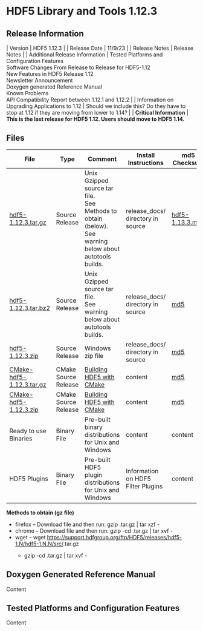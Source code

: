# HDF5 Library and Tools 1.12.3

## Release Information

| Version | HDF5 1.12.3 |
| Release Date |  11/9/23 |
| Release Notes | Release Notes | 
| Additional Release Information | Tested Platforms and Configuration Features <br> Software Changes From Release to Release for HDF5-1.12 <br> New Features in HDF5 Release 1.12 <br> Newsletter Announcement <br> Doxygen generated Reference Manual <br> Known Problems <br> API Compatibility Report between 1.12.1 and 1.12.2  |
| Information on Upgrading Applications to 1.12 | Should we include this? Do they have to stop at 1.12 if they are moving from lower to 1.14? | 
| **Critical Information** | **This is the last release for HDF5 1.12. Users should move to HDF5 1.14.** 

## Files 
  
| File | Type | Comment | Install Instructions | md5 Checksum |
| ---- | ---- | ---- | ---- | ---- | 
| [hdf5-1.12.3.tar.gz](https://hdf-wordpress-1.s3.amazonaws.com/wp-content/uploads/manual/HDF5/HDF5_1_12_3/src/hdf5-1.12.3.tar.gz) | Source Release | Unix Gzipped source tar file. <br>See Methods to obtain (below).<br>See warning below about autotools builds. | release_docs/ directory in source | [hdf5-1.13.3.md5](https://hdf-wordpress-1.s3.amazonaws.com/wp-content/uploads/manual/HDF5/HDF5_1_12_3/src/hdf5-1.12.3.tar.gz.md5) |
| [hdf5-1.12.3.tar.bz2](https://hdf-wordpress-1.s3.amazonaws.com/wp-content/uploads/manual/HDF5/HDF5_1_12_3/src/hdf5-1.12.3.tar.bz2) |  Source Release | Unix Gzipped source tar file. <br>See warning below about autotools builds. | release_docs/ directory in source | [md5](https://hdf-wordpress-1.s3.amazonaws.com/wp-content/uploads/manual/HDF5/HDF5_1_12_3/src/hdf5-1.12.3.tar.bz2) |
| [hdf5-1.12.3.zip](https://hdf-wordpress-1.s3.amazonaws.com/wp-content/uploads/manual/HDF5/HDF5_1_12_3/src/hdf5-1.12.3.zip) |  Source Release | Windows zip file | release_docs/ directory in source | [md5](https://hdf-wordpress-1.s3.amazonaws.com/wp-content/uploads/manual/HDF5/HDF5_1_12_3/src/hdf5-1.12.3.zip.md5) |
| [CMake-hdf5-1.12.3.tar.gz](https://hdf-wordpress-1.s3.amazonaws.com/wp-content/uploads/manual/HDF5/HDF5_1_12_3/src/CMake-hdf5-1.12.3.tar.gz) | CMake Source Release | [Building HDF5 with CMake](../../documentation/Building_HDF5_with_Cmake.md) | content | [md5](https://hdf-wordpress-1.s3.amazonaws.com/wp-content/uploads/manual/HDF5/HDF5_1_12_3/src/CMake-hdf5-1.12.3.tar.gz.md5) |
| [CMake-hdf5-1.12.3.zip](https://hdf-wordpress-1.s3.amazonaws.com/wp-content/uploads/manual/HDF5/HDF5_1_12_3/src/CMake-hdf5-1.12.3.zip) | CMake Source Release | [Building HDF5 with CMake](../../documentation/Building_HDF5_with_Cmake.md) | content | [md5](https://hdf-wordpress-1.s3.amazonaws.com/wp-content/uploads/manual/HDF5/HDF5_1_12_3/src/CMake-hdf5-1.12.3.zip) |
| Ready to use Binaries | Binary File | Pre-built binary distributions for Unix and Windows |	content | content| 
| HDF5 Plugins	| Binary File	| Pre-built HDF5 plugin distributions for Unix and Windows	| Information on HDF5 Filter Plugins | content | 	 

**Methods to obtain  (gz file)**
* firefox – Download file and then run:  gzip <distribution>.tar.gz | tar xzf -
* chrome –  Download file and then run:  gzip -cd <distribution>.tar.gz | tar xvf -
* wget – wget https://support.hdfgroup.org/ftp/HDF5/releases/hdf5-1.N/hdf5-1.N.N/src/<distribution>.tar.gz
  * gzip -cd <distribution>.tar.gz | tar xvf -

## Doxygen Generated Reference Manual         

Content

## Tested Platforms and Configuration Features
        
Content
